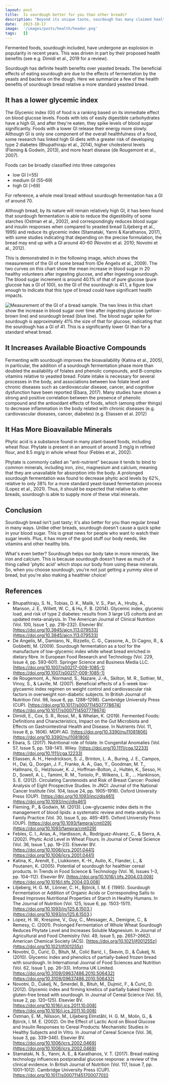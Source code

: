 ```yaml
---
layout: post
title:  Is sourdough better for you than other breads?
description: "Beyond its unique taste, sourdough has many claimed health benefits: Is sourdough actually healthier than other breads? Let's dive in."
date:   2023-10-17
image:  '/images/posts/health/header.png'
tags:   []
---
```


Fermented foods, sourdough included, have undergone an explosion in popularity in recent years.  This was driven in part by their proposed health benefits (see e.g. Dimidi et al., 2019 for a review).

Sourdough has definite health benefits over yeasted breads.  The beneficial effects of eating sourdough are due to the effects of fermentation by the yeasts and bacteria on the dough.  Here we summarize a few of the health benefits of sourdough bread relative a more standard yeasted bread.

## It has a lower glycemic index
The Glycemic index (GI) of food is a ranking based on its immediate effect on  blood glucose levels.  Foods with lots of easily digestible carbohydrates have a high GI, and after they're eaten, they spike levels of blood sugar significantly.  Foods with a lower GI release their energy more slowly.  Although GI is only one component of the overall healthfulness of a food, some research has linked high GI diets with a greater risk of developing type 2 diabetes (Bhupathiraju et al., 2014), higher cholesterol levels (Fleming & Godwin, 2013), and more heart disease (de Rougemont et al., 2007).

Foods can be broadly classified into three categories

   * low GI (<55)
   * medium GI (55–69)
   * high GI (>69)

For reference, a whole meal bread without sourdough fermentation has a GI of around 70.

Although bread, by its nature will remain relatively high GI, it has been found that sourdough fermentation is able to reduce the digestibility of some starches (Ostman et al., 2002), and correspondingly reduces blood sugar and insulin responses when compared to yeasted bread (Liljeberg et al., 1995) and reduce its glycemic index (Stamataki, Yanni & Karathanos, 2017), with some studies indicating that depending on the precise formulation, the bread may end up with a GI around 40-60 (Novotni et al. 2010; Novotni et al., 2012).

This is demonstrated in in the following image, which shows the measurement of the GI of some bread from (De Angelis et al., 2009).  The two curves on this chart show the mean increase in blood sugar in 20 healthy volunteers after ingesting glucose, and after ingesting sourdough.  The blood sugar increment is around 40.1% of that of pure glucose (pure glucose has a GI of 100), so the GI of the sourdough is 41.1, a figure low enough to indicate that this type of bread could have significant health impacts.

![Measurement of the GI of a bread sample.  The two lines in this chart show the increase in blood sugar over time after ingesting glucose (yellow-brown line) and sourdough bread (blue line).  The blood sugar spike for sourdough is approximately 41% the size of that for glucose, indicating that the sourdough has a GI of 41.  This is a significantly lower GI than for a standard wheat bread.]({{site.baseurl}}/images/posts/health/fig_gi.png)

## It Increases Available Bioactive Compounds
Fermenting with sourdough improves the bioavailability (Katina et al., 2005), in particular, the addition of a sourdough fermentation phase more than doubled the availability of folates and phenolic compounds, and B-complex vitamins relative to yeasted bread.  Folate intake is necessary for several processes in the body, and associations between low folate level and chronic diseases such as cardiovascular disease, cancer, and cognitive dysfunction have been reported (Ebara, 2017). Many studies have shown a strong and positive correlation between the presence of phenolic compound and the antioxidant effects of foods, which (among other things) to decrease inflammation in the body related with chronic diseases (e.g. cardiovascular diseases, cancer, diabetes) (e.g. Eliassen et al. 2012)

## It Has More Bioavailable Minerals
Phytic acid is a substance found in many plant-based foods, including wheat flour. Phytate is present in an amount of around 3 mg/g in refined flour, and 8.5 mg/g in whole wheat flour (Febles et al., 2002).

Phytate is commonly called an "anti-nutrient" because it tends to bind to common minerals, including iron, zinc, magnesium and calcium, meaning that they are unavailable for absorption into the body. A prolonged sourdough fermentation was found to decrease phytic acid levels by 62%, relative to only 38% for a more standard yeast-based fermentation process (Lopez et al., 2021). Thus, it should be expected that relative to other breads, sourdough is able to supply more of these vital minerals.

## Conclusion
Sourdough bread isn't just tasty; it's also better for you than regular bread in many ways. Unlike other breads, sourdough doesn't cause a quick spike in your blood sugar. This is great news for people who want to watch their sugar levels. Plus, it has more of the good stuff our body needs, like vitamins and other healthy bits.

What's even better? Sourdough helps our body take in more minerals, like iron and calcium. This is because sourdough doesn't have as much of a thing called 'phytic acid' which stops our body from using these minerals. So, when you choose sourdough, you're not just getting a yummy slice of bread, but you're also making a healthier choice!

## References

   * Bhupathiraju, S. N., Tobias, D. K., Malik, V. S., Pan, A., Hruby, A., Manson, J. E., Willett, W. C., & Hu, F. B. (2014). Glycemic index, glycemic load, and risk of type 2 diabetes: results from 3 large US cohorts and an updated meta-analysis. In The American Journal of Clinical Nutrition (Vol. 100, Issue 1, pp. 218–232). Elsevier BV. [https://doi.org/10.3945/ajcn.113.079533](https://doi.org/10.3945/ajcn.113.079533)
   * De Angelis, M., Damiano, N., Rizzello, C. G., Cassone, A., Di Cagno, R., & Gobbetti, M. (2009). Sourdough fermentation as a tool for the manufacture of low-glycemic index white wheat bread enriched in dietary fibre. In European Food Research and Technology (Vol. 229, Issue 4, pp. 593–601). Springer Science and Business Media LLC. [https://doi.org/10.1007/s00217-009-1085-1](https://doi.org/10.1007/s00217-009-1085-1)
   * de Rougemont, A., Normand, S., Nazare, J.-A., Skilton, M. R., Sothier, M., Vinoy, S., & Laville, M. (2007). Beneficial effects of a 5-week low-glycaemic index regimen on weight control and cardiovascular risk factors in overweight non-diabetic subjects. In British Journal of Nutrition (Vol. 98, Issue 6, pp. 1288–1298). Cambridge University Press (CUP). [https://doi.org/10.1017/s0007114507778674](https://doi.org/10.1017/s0007114507778674)
   * Dimidi, E., Cox, S. R., Rossi, M., & Whelan, K. (2019). Fermented Foods: Definitions and Characteristics, Impact on the Gut Microbiota and Effects on Gastrointestinal Health and Disease. In Nutrients (Vol. 11, Issue 8, p. 1806). MDPI AG. [https://doi.org/10.3390/nu11081806](https://doi.org/10.3390/nu11081806)
   * Ebara, S. (2017). Nutritional role of folate. In Congenital Anomalies (Vol. 57, Issue 5, pp. 138–141). Wiley. [https://doi.org/10.1111/cga.12233](https://doi.org/10.1111/cga.12233)
   * Eliassen, A. H., Hendrickson, S. J., Brinton, L. A., Buring, J. E., Campos, H., Dai, Q., Dorgan, J. F., Franke, A. A., Gao, Y., Goodman, M. T., Hallmans, G., Helzlsouer, K. J., Hoffman-Bolton, J., Hultén, K., Sesso, H. D., Sowell, A. L., Tamimi, R. M., Toniolo, P., Wilkens, L. R., … Hankinson, S. E. (2012). Circulating Carotenoids and Risk of Breast Cancer: Pooled Analysis of Eight Prospective Studies. In JNCI: Journal of the National Cancer Institute (Vol. 104, Issue 24, pp. 1905–1916). Oxford University Press (OUP). [https://doi.org/10.1093/jnci/djs461](https://doi.org/10.1093/jnci/djs461)
   * Fleming, P., & Godwin, M. (2013). Low-glycaemic index diets in the management of blood lipids: a systematic review and meta-analysis. In Family Practice (Vol. 30, Issue 5, pp. 485–491). Oxford University Press (OUP). [https://doi.org/10.1093/fampra/cmt029](https://doi.org/10.1093/fampra/cmt029)
   * Febles, C. I., Arias, A., Hardisson, A., Rodrı́guez-Alvarez, C., & Sierra, A. (2002). Phytic Acid Level in Wheat Flours. In Journal of Cereal Science (Vol. 36, Issue 1, pp. 19–23). Elsevier BV. [https://doi.org/10.1006/jcrs.2001.0441](https://doi.org/10.1006/jcrs.2001.0441)
   * Katina, K., Arendt, E., Liukkonen, K.-H., Autio, K., Flander, L., & Poutanen, K. (2005). Potential of sourdough for healthier cereal products. In Trends in Food Science & Technology (Vol. 16, Issues 1–3, pp. 104–112). Elsevier BV. [https://doi.org/10.1016/j.tifs.2004.03.008](https://doi.org/10.1016/j.tifs.2004.03.008)
   * Liljeberg, H. G. M., Lönner, C. H., Björck, I. M. E (1995). Sourdough Fermentation or Addition of Organic Acids or Corresponding Salts to Bread Improves Nutritional Properties of Starch in Healthy Humans. In The Journal of Nutrition (Vol. 125, Issue 6, pp. 1503-1511). [https://doi.org/10.1093/jn/125.6.1503.](https://doi.org/10.1093/jn/125.6.1503.)
   * Lopez, H. W., Krespine, V., Guy, C., Messager, A., Demigne, C., & Remesy, C. (2001). Prolonged Fermentation of Whole Wheat Sourdough Reduces Phytate Level and Increases Soluble Magnesium. In Journal of Agricultural and Food Chemistry (Vol. 49, Issue 5, pp. 2657–2662). American Chemical Society (ACS). [https://doi.org/10.1021/jf001255z](https://doi.org/10.1021/jf001255z)
   * Novotni, D., Ćurić, D., Bituh, M., Colić Barić, I., Škevin, D., & Čukelj, N. (2010). Glycemic index and phenolics of partially-baked frozen bread with sourdough. In International Journal of Food Sciences and Nutrition (Vol. 62, Issue 1, pp. 26–33). Informa UK Limited. [https://doi.org/10.3109/09637486.2010.506432](https://doi.org/10.3109/09637486.2010.506432)
   * Novotni, D., Čukelj, N., Smerdel, B., Bituh, M., Dujmić, F., & Ćurić, D. (2012). Glycemic index and firming kinetics of partially baked frozen gluten-free bread with sourdough. In Journal of Cereal Science (Vol. 55, Issue 2, pp. 120–125). Elsevier BV. [https://doi.org/10.1016/j.jcs.2011.10.008](https://doi.org/10.1016/j.jcs.2011.10.008)
   * Östman, E. M., Nilsson, M., Liljeberg Elmståhl, H. G. M., Molin, G., & Björck, I. M. E. (2002). On the Effect of Lactic Acid on Blood Glucose and Insulin Responses to Cereal Products: Mechanistic Studies in Healthy Subjects and In Vitro. In Journal of Cereal Science (Vol. 36, Issue 3, pp. 339–346). Elsevier BV. [https://doi.org/10.1006/jcrs.2002.0469](https://doi.org/10.1006/jcrs.2002.0469)
   * Stamataki, N. S., Yanni, A. E., & Karathanos, V. T. (2017). Bread making technology influences postprandial glucose response: a review of the clinical evidence. In British Journal of Nutrition (Vol. 117, Issue 7, pp. 1001–1012). Cambridge University Press (CUP). [https://doi.org/10.1017/s0007114517000770]()

